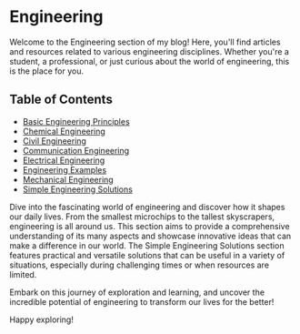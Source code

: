 # Engineering

Welcome to the Engineering section of my blog! Here, you'll find articles and resources related to various engineering disciplines. Whether you're a student, a professional, or just curious about the world of engineering, this is the place for you.

## Table of Contents

- [Basic Engineering Principles](./basic.md)
- [Chemical Engineering](./chemical.md)
- [Civil Engineering](./civil.md)
- [Communication Engineering](./communication.md)
- [Electrical Engineering](./electrical.md)
- [Engineering Examples](./examples.md)
- [Mechanical Engineering](./mechanical.md)
- [Simple Engineering Solutions](./simple_engineering_solutions/index.md)

Dive into the fascinating world of engineering and discover how it shapes our daily lives. From the smallest microchips to the tallest skyscrapers, engineering is all around us. This section aims to provide a comprehensive understanding of its many aspects and showcase innovative ideas that can make a difference in our world. The Simple Engineering Solutions section features practical and versatile solutions that can be useful in a variety of situations, especially during challenging times or when resources are limited.

Embark on this journey of exploration and learning, and uncover the incredible potential of engineering to transform our lives for the better!

Happy exploring!
